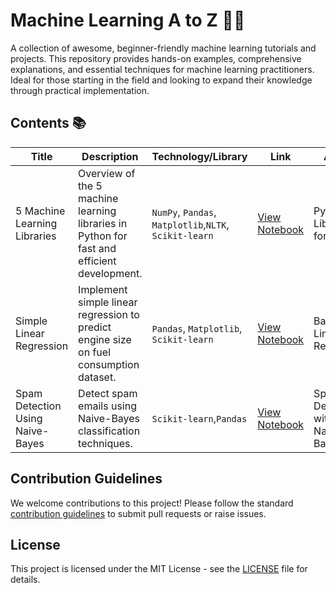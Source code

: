 # Machine Learning A to Z 🌟🚀

A collection of awesome, beginner-friendly machine learning tutorials and projects. This repository provides hands-on examples, comprehensive explanations, and essential techniques for machine learning practitioners. Ideal for those starting in the field and looking to expand their knowledge through practical implementation.

## Contents 📚

| Title       | Description    | Technology/Library  | Link  | Article |
|-------------|----------------|---------------------|-------|---------|
| 5 Machine Learning Libraries        | Overview of the 5 machine learning libraries in Python for fast and efficient development. | `NumPy`, `Pandas`, `Matplotlib`,`NLTK`, `Scikit-learn`       |  [View Notebook](https://github.com/Lucky-akash321/Machine-Learning-atoz/blob/main/notebook/top_five_machine_learning_libraries_in_python.ipynb)     | Python Libraries for ML |
| Simple Linear Regression | Implement simple linear regression to predict engine size on fuel consumption dataset.  | `Pandas`, `Matplotlib`, `Scikit-learn`    | [View Notebook](https://github.com/Lucky-akash321/Machine-Learning-atoz/blob/main/notebook/Simple-Linear-Regression.ipynb) | Basics of Linear Regression |
| Spam Detection Using Naive-Bayes| Detect spam emails using Naive-Bayes classification techniques.  | `Scikit-learn`,`Pandas`| [View Notebook](https://github.com/Lucky-akash321/Machine-Learning-atoz/blob/main/spam-detection/spam-detection.ipynb)   | Spam Detection with Naive-Bayes |
<!--

| Multiple Linear Regression         | Extend your knowledge with multiple linear regression, handling multiple input variables.     | Scikit-learn                |                                                          | Multiple Linear Regression Explained|
| Model Evaluation in Regression     | Learn how to evaluate regression models using R², MAE, and other key metrics.                | Scikit-learn                |                                                          | Regression Model Evaluation         |
| Non-Linear Regression              | Explore non-linear regression models, used when data relationships are not linear.           | Scikit-learn                | [View Notebook](https://github.com/sanikamal/awesome-ml-examples/blob/master/NoneLinearRegression.ipynb) | Understanding Non-Linear Regression |
| K-Nearest Neighbors                | Classify data using the K-Nearest Neighbors (KNN) algorithm based on proximity.              | Scikit-learn                | [View Notebook](https://github.com/sanikamal/awesome-ml-examples/blob/master/K-Nearest-neighbors.ipynb) | KNN: A Simple Classifier            |
| Decision Trees                     | Implement decision trees, an intuitive way to classify data based on feature splits.         | Scikit-learn                |                                                          | Decision Trees Explained            |
| Evaluation Metrics in Classification| Gain insights into key classification metrics, such as accuracy, precision, recall, and F1-score. | Scikit-learn              |                                                          | Classification Evaluation           |
| Logistic vs Linear Regression      | Compare and contrast logistic regression with linear regression to understand appropriate use cases. | Scikit-learn           |                                                          | Logistic vs Linear Regression       |
| Support Vector Machines (SVM)      | Implement support vector machines, used to find the optimal boundary for separating classes. | Scikit-learn                |                                                          | Introduction to SVM                 |
| K-Means Clustering                 | Partition your data into clusters using K-Means and explore the underlying clustering mechanisms. | Scikit-learn             |                                                          | Clustering with K-Means             |
| Hierarchical Clustering            | Discover hierarchical clustering and how it creates a hierarchy of clusters with dendrograms. | Scikit-learn              |                                                          | Hierarchical Clustering Overview    |
| DBSCAN                             | Learn about DBSCAN, a clustering algorithm that groups data points based on density, ideal for non-spherical data. | Scikit-learn             |                                                          | DBSCAN Algorithm Explained          |
| Content-Based Recommender Systems  | Build content-based recommendation systems that suggest items based on user preferences.      | Scikit-learn, Pandas        |                                                          | Creating a Content-Based Recommender|
| Collaborative Filtering            | Implement collaborative filtering for personalized recommendations based on user-item interactions. | Scikit-learn             |                                                          | Collaborative Filtering Techniques  | -->

## Contribution Guidelines

We welcome contributions to this project! Please follow the standard [contribution guidelines](CONTRIBUTING.md) to submit pull requests or raise issues.

## License

This project is licensed under the MIT License - see the [LICENSE](https://github.com/Lucky-akash321/Machine-Learning-atoz/blob/main/LICENSE) file for details.
